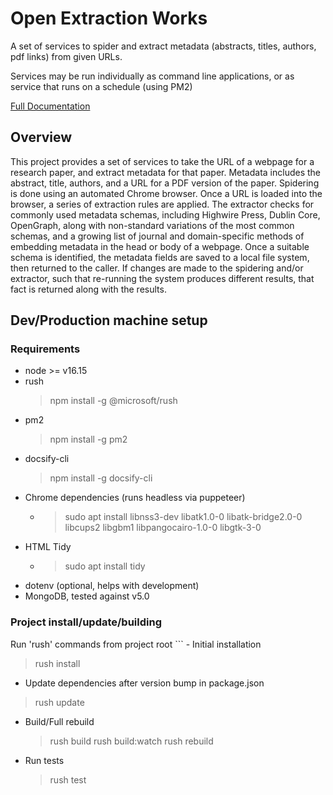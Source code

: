 # Open Extraction Works
A set of services to spider and extract metadata (abstracts, titles, authors, pdf links) from given URLs.

Services may be run individually as command line applications, or as service that runs on a schedule (using PM2)

[Full Documentation](https://openreview.github.io/open-meta-extraction/#/)

## Overview
This project provides a set of services to take the URL of a webpage for a
research paper, and extract metadata for that paper. Metadata includes the
abstract, title, authors, and a URL for a PDF version of the paper. Spidering is
done using an automated Chrome browser. Once a URL is loaded into the browser, a
series of extraction rules are applied. The extractor checks for commonly used
metadata schemas, including Highwire Press, Dublin Core, OpenGraph, along with
non-standard variations of the most common schemas, and a growing list of
journal and domain-specific methods of embedding metadata in the head or body of
a webpage. Once a suitable schema is identified, the metadata fields are saved
to a local file system, then returned to the caller. If changes are made to the
spidering and/or extractor, such that re-running the system produces different
results, that fact is returned along with the results.


## Dev/Production machine setup

### Requirements
- node >= v16.15
- rush
  > npm install -g @microsoft/rush
- pm2
  > npm install -g pm2
- docsify-cli
  > npm install -g docsify-cli
- Chrome dependencies (runs headless via puppeteer)
  - > sudo apt install libnss3-dev libatk1.0-0 libatk-bridge2.0-0 libcups2 libgbm1 libpangocairo-1.0-0 libgtk-3-0
- HTML Tidy
  - > sudo apt install tidy
- dotenv (optional, helps with development)
- MongoDB, tested against v5.0

### Project install/update/building
Run 'rush' commands from project root
      ```
      - Initial installation
  > rush install

- Update dependencies after version bump in package.json
 > rush update

- Build/Full rebuild
  > rush build
  > rush build:watch
  > rush rebuild

- Run tests
  > rush test

     ```

